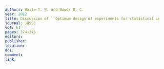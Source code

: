 ```yaml
---
authors: Waite T. W. and Woods D. C. 
year: 2012 
title: Discussion of ``Optimum design of experiments for statistical inference by Gilmour and Trinca 
journal: JRSSC 
vol: 61 
pages: 374-375 
editors: 
publisher: 
location: 
doi: 
comment: 
link: 
---
```

 

